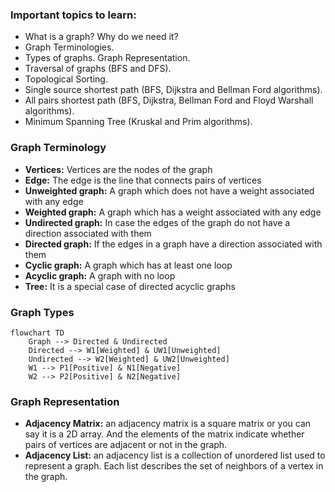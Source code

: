 ### Important topics to learn:
- What is a graph? Why do we need it?
- Graph Terminologies.
- Types of graphs. Graph Representation.
- Traversal of graphs (BFS and DFS).
- Topological Sorting.
- Single source shortest path (BFS, Dijkstra and Bellman Ford algorithms).
- All pairs shortest path (BFS, Dijkstra, Bellman Ford and Floyd Warshall algorithms).
- Minimum Spanning Tree (Kruskal and Prim algorithms).

### Graph Terminology
- **Vertices:** Vertices are the nodes of the graph
- **Edge:** The edge is the line that connects pairs of vertices
- **Unweighted graph:** A graph which does not have a weight associated with any edge
- **Weighted graph:** A graph which has a weight associated with any edge
- **Undirected graph:** In case the edges of the graph do not have a direction associated with them
- **Directed graph:** If the edges in a graph have a direction associated with them
- **Cyclic graph:** A graph which has at least one loop
- **Acyclic graph:** A graph with no loop
- **Tree:** It is a special case of directed acyclic graphs

### Graph Types
```mermaid
flowchart TD
    Graph --> Directed & Undirected
    Directed --> W1[Weighted] & UW1[Unweighted]
    Undirected --> W2[Weighted] & UW2[Unweighted]
    W1 --> P1[Positive] & N1[Negative]
    W2 --> P2[Positive] & N2[Negative]
```

### Graph Representation
- **Adjacency Matrix:** an adjacency matrix is a square matrix or you can say it is a 2D array. And the elements of the matrix indicate whether pairs of vertices are adjacent or not in the graph.
- **Adjacency List:** an adjacency list is a collection of unordered list used to represent a graph. Each list describes the set of neighbors of a vertex in the graph.